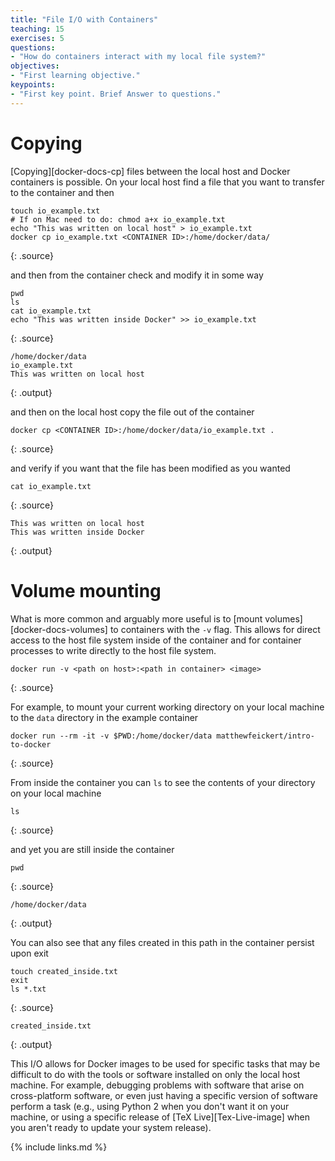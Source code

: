 ```yaml
---
title: "File I/O with Containers"
teaching: 15
exercises: 5
questions:
- "How do containers interact with my local file system?"
objectives:
- "First learning objective."
keypoints:
- "First key point. Brief Answer to questions."
---
```


# Copying

[Copying][docker-docs-cp] files between the local host and Docker containers is possible.
On your local host find a file that you want to transfer to the container and then

~~~
touch io_example.txt
# If on Mac need to do: chmod a+x io_example.txt
echo "This was written on local host" > io_example.txt
docker cp io_example.txt <CONTAINER ID>:/home/docker/data/
~~~
{: .source}

and then from the container check and modify it in some way

~~~
pwd
ls
cat io_example.txt
echo "This was written inside Docker" >> io_example.txt
~~~
{: .source}

~~~
/home/docker/data
io_example.txt
This was written on local host
~~~
{: .output}

and then on the local host copy the file out of the container

~~~
docker cp <CONTAINER ID>:/home/docker/data/io_example.txt .
~~~
{: .source}

and verify if you want that the file has been modified as you wanted

~~~
cat io_example.txt
~~~
{: .source}

~~~
This was written on local host
This was written inside Docker
~~~
{: .output}

# Volume mounting

What is more common and arguably more useful is to [mount volumes][docker-docs-volumes] to
containers with the `-v` flag.
This allows for direct access to the host file system inside of the container and for
container processes to write directly to the host file system.

~~~
docker run -v <path on host>:<path in container> <image>
~~~
{: .source}

For example, to mount your current working directory on your local machine to the `data`
directory in the example container

~~~
docker run --rm -it -v $PWD:/home/docker/data matthewfeickert/intro-to-docker
~~~
{: .source}

From inside the container you can `ls` to see the contents of your directory on your local
machine

~~~
ls
~~~
{: .source}

and yet you are still inside the container

~~~
pwd
~~~
{: .source}

~~~
/home/docker/data
~~~
{: .output}

You can also see that any files created in this path in the container persist upon exit

~~~
touch created_inside.txt
exit
ls *.txt
~~~
{: .source}

~~~
created_inside.txt
~~~
{: .output}

This I/O allows for Docker images to be used for specific tasks that may be difficult to
do with the tools or software installed on only the local host machine.
For example, debugging problems with software that arise on cross-platform software, or
even just having a specific version of software perform a task (e.g., using Python 2 when
    you don't want it on your machine, or using a specific release of
    [TeX Live][Tex-Live-image] when you aren't ready to update your system release).

<!--# Running Jupyter from a Docker Container-->
<!---->
<!--You can run a Jupyter server from inside of your Docker container.-->
<!--First run a container while [exposing][docker-docs-run-expose-ports] the container's-->
<!--internal port `8888` with the `-p` flag-->
<!---->
<!--~~~-->
<!--docker run --rm -it -p 8888:8888 matthewfeickert/intro-to-docker /bin/bash-->
<!--~~~-->
<!--{: .source}-->
<!---->
<!--Then [start a Jupyter server][jupyter-docs-server] with the server listening on all IPs-->
<!---->
<!--~~~-->
<!--jupyter notebook --allow-root --no-browser --ip 0.0.0.0-->
<!--~~~-->
<!--{: .source}-->
<!---->
<!--though for your convince the example container has been configured with these default-->
<!--settings so you can just run-->
<!---->
<!--~~~-->
<!--jupyter notebook-->
<!--~~~-->
<!--{: .source}-->
<!---->
<!--Finally, copy and paste the following with the generated token from the server as-->
<!--`<token>` into your web browser on your local host machine-->
<!---->
<!--~~~-->
<!--http://localhost:8888/?token=<token>-->
<!--~~~-->
<!--{: .source}-->
<!---->
<!--You now have access to Jupyter running on your Docker container.-->
<!---->
<!--[docker-docs-cp]: https://docs.docker.com/engine/reference/commandline/cp/-->
<!--[docker-docs-volumes]: https://docs.docker.com/storage/volumes/-->
<!--[Tex-Live-image]: https://hub.docker.com/r/matthewfeickert/latex-docker/-->
<!--[docker-docs-run-expose-ports]: https://docs.docker.com/engine/reference/run/#expose-incoming-ports-->
<!--[jupyter-docs-server]: https://jupyter.readthedocs.io/en/latest/running.html#starting-the-notebook-server-->

{% include links.md %}
